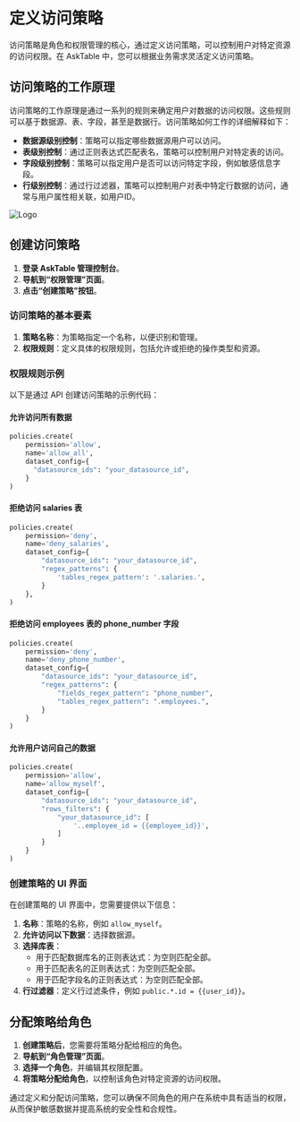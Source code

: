 # 定义访问策略

访问策略是角色和权限管理的核心，通过定义访问策略，可以控制用户对特定资源的访问权限。在 AskTable 中，您可以根据业务需求灵活定义访问策略。

## 访问策略的工作原理

访问策略的工作原理是通过一系列的规则来确定用户对数据的访问权限。这些规则可以基于数据源、表、字段，甚至是数据行。访问策略如何工作的详细解释如下：

- **数据源级别控制**：策略可以指定哪些数据源用户可以访问。
- **表级别控制**：通过正则表达式匹配表名，策略可以控制用户对特定表的访问。
- **字段级别控制**：策略可以指定用户是否可以访问特定字段，例如敏感信息字段。
- **行级别控制**：通过行过滤器，策略可以控制用户对表中特定行数据的访问，通常与用户属性相关联，如用户ID。


<div className="img-center large">
  <img src="/img/asktable/at_auth_how_policy_works.png" alt="Logo" />
</div>

## 创建访问策略

1. **登录 AskTable 管理控制台**。
2. **导航到“权限管理”页面**。
3. **点击“创建策略”按钮**。

### 访问策略的基本要素

1. **策略名称**：为策略指定一个名称，以便识别和管理。
2. **权限规则**：定义具体的权限规则，包括允许或拒绝的操作类型和资源。



### 权限规则示例

以下是通过 API 创建访问策略的示例代码：

#### 允许访问所有数据

```python
policies.create(
    permission='allow',
    name='allow_all',
    dataset_config={
      "datasource_ids": "your_datasource_id",
    }
)
```

#### 拒绝访问 salaries 表

```python
policies.create(
    permission='deny',
    name='deny_salaries',
    dataset_config={
        "datasource_ids": "your_datasource_id",
        "regex_patterns": {
            'tables_regex_pattern': '.salaries.',
        }
    },
)
```

#### 拒绝访问 employees 表的 phone_number 字段

```python
policies.create(
    permission='deny',
    name='deny_phone_number',
    dataset_config={
        "datasource_ids": "your_datasource_id",
        "regex_patterns": {
            "fields_regex_pattern": "phone_number",
            "tables_regex_pattern": ".employees.",
        }
    }
)
```

#### 允许用户访问自己的数据

```python
policies.create(
    permission='allow',
    name='allow_myself',
    dataset_config={
        "datasource_ids": "your_datasource_id",
        "rows_filters": {
            "your_datasource_id": [
                '..employee_id = {{employee_id}}',
            ]
        }
    }
)
```

### 创建策略的 UI 界面

在创建策略的 UI 界面中，您需要提供以下信息：

1. **名称**：策略的名称，例如 `allow_myself`。
2. **允许访问以下数据**：选择数据源。
3. **选择库表**：
    - 用于匹配数据库名的正则表达式：为空则匹配全部。
    - 用于匹配表名的正则表达式：为空则匹配全部。
    - 用于匹配字段名的正则表达式：为空则匹配全部。
4. **行过滤器**：定义行过滤条件，例如 `public.*.id = {{user_id}}`。



## 分配策略给角色

1. **创建策略后**，您需要将策略分配给相应的角色。
2. **导航到“角色管理”页面**。
3. **选择一个角色**，并编辑其权限配置。
4. **将策略分配给角色**，以控制该角色对特定资源的访问权限。

通过定义和分配访问策略，您可以确保不同角色的用户在系统中具有适当的权限，从而保护敏感数据并提高系统的安全性和合规性。

